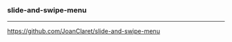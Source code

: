 ### slide-and-swipe-menu
---
https://github.com/JoanClaret/slide-and-swipe-menu

```
```

```
```

```
```

